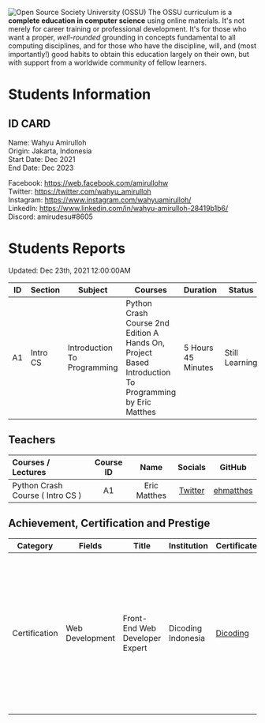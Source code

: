 ![Open Source Society University (OSSU)](https://i.imgur.com/kYYCXtC.png)
The OSSU curriculum is a **complete education in computer science** using online materials.
It's not merely for career training or professional development.
It's for those who want a proper, *well-rounded* grounding in concepts fundamental to all computing disciplines,
and for those who have the discipline, will, and (most importantly!) good habits to obtain this education largely on their own,
but with support from a worldwide community of fellow learners.

# Students Information

ID CARD
--------------------------------
Name: Wahyu Amirulloh  
Origin: Jakarta, Indonesia  
Start Date: Dec 2021  
End Date: Dec 2023  

Facebook: https://web.facebook.com/amirullohw  
Twitter: https://twitter.com/wahyu_amirulloh  
Instagram: https://www.instagram.com/wahyuamirulloh/  
Linkedln: https://www.linkedin.com/in/wahyu-amirulloh-28419b1b6/  
Discord: amirudesu#8605  

# Students Reports

Updated: Dec 23th, 2021 12:00:00AM

| ID | Section | Subject | Courses | Duration | Status | Progress | Notes | Repository |
| --- | --- | --- | --- | --------- | --- | --- | --- | --- | 
| A1 | Intro CS | Introduction To Programming | Python Crash Course 2nd Edition A Hands On, Project Based Introduction To Programming by Eric Matthes | 5 Hours 45 Minutes | Still Learning | 25% | Estimated Completed in 4 days | [cs-a1-python](https://github.com/wahyuamirulloh/cs-a1-python) |

## Teachers

Courses / Lectures | Course ID | Name | Socials | GitHub
:-- | :--: | :--: | :--: | :--:
Python Crash Course ( Intro CS ) | A1 | Eric Matthes | [Twitter](https://twitter.com/ehmatthes) | [ehmatthes](https://github.com/ehmatthes)

## Achievement, Certification and Prestige

| Category | Fields | Title | Institution | Certificate | Validation | Notes |
| --- | --- | ------ | --- | --- | --- | --- |
| Certification | Web Development | Front-End Web Developer Expert | Dicoding Indonesia | [Dicoding](https://www.dicoding.com/certificates/MEPJL3596Z3V) | [Dicoding](https://www.dicoding.com/certificates/MEPJL3596Z3V) | Materials: Mobile First Approaches, Web Accessibility, Javascript Clean Code, Automation Testing with Jasmine and Karma, Web Performance Optimization with Webpack 5 and plugins |